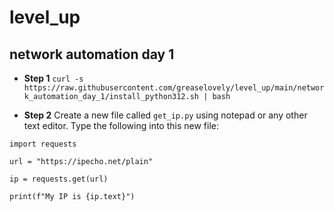 # level_up

## network automation day 1

- **Step 1**
`curl -s https://raw.githubusercontent.com/greaselovely/level_up/main/network_automation_day_1/install_python312.sh | bash`

- **Step 2**
Create a new file called `get_ip.py` using notepad or any other text editor.
Type the following into this new file:
```
import requests

url = "https://ipecho.net/plain"

ip = requests.get(url)

print(f"My IP is {ip.text}")
```